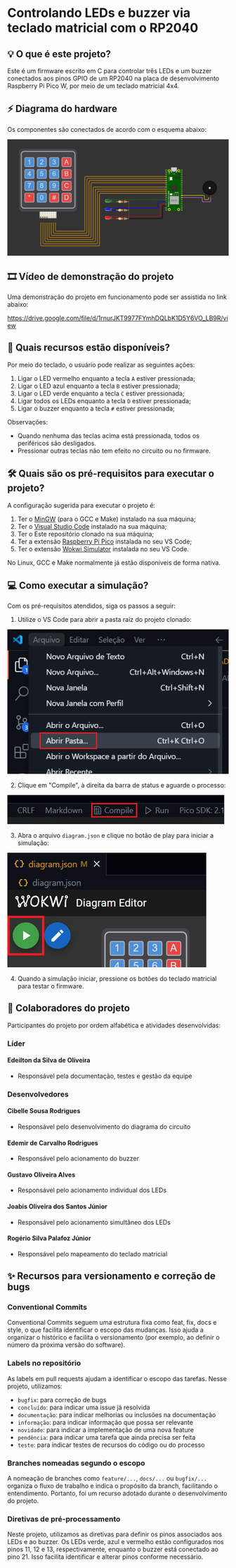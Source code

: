 # Controlando LEDs e buzzer via teclado matricial com o RP2040

## 💡 O que é este projeto?

Este é um firmware escrito em C para controlar três LEDs e um buzzer conectados aos pinos GPIO de um RP2040 na placa de desenvolvimento Raspberry Pi Pico W, por meio de um teclado matricial 4x4.

## ⚡ Diagrama do hardware

Os componentes são conectados de acordo com o esquema abaixo:

![Diagrama do hardware](assets/diagram.PNG)

## 🎞️ Vídeo de demonstração do projeto

Uma demonstração do projeto em funcionamento pode ser assistida no link abaixo:

https://drive.google.com/file/d/1rnurJKT9977FYmhDQLbK1D5Y6VO_LB9R/view

## 🔎 Quais recursos estão disponíveis?

Por meio do teclado, o usuário pode realizar as seguintes ações:

1. Ligar o LED vermelho enquanto a tecla `A` estiver pressionada;
2. Ligar o LED azul enquanto a tecla `B` estiver pressionada;
3. Ligar o LED verde enquanto a tecla `C` estiver pressionada;
4. Ligar todos os LEDs enquanto a tecla `D` estiver pressionada;
5. Ligar o buzzer enquanto a tecla `#` estiver pressionada;

Observações:

- Quando nenhuma das teclas acima está pressionada, todos os periféricos são desligados.
- Pressionar outras teclas não tem efeito no circuito ou no firmware.

## 🛠 Quais são os pré-requisitos para executar o projeto?

A configuração sugerida para executar o projeto é:

1. Ter o [MinGW](https://sourceforge.net/projects/mingw/) (para o GCC e Make) instalado na sua máquina;
2. Ter o [Visual Studio Code](https://code.visualstudio.com/download) instalado na sua máquina;
3. Ter o Este repositório clonado na sua máquina;
4. Ter a extensão [Raspberry Pi Pico](https://marketplace.visualstudio.com/items?itemName=raspberry-pi.raspberry-pi-pico) instalada no seu VS Code;
5. Ter o extensão [Wokwi Simulator](https://marketplace.visualstudio.com/items?itemName=Wokwi.wokwi-vscode) instalada no seu VS Code.

No Linux, GCC e Make normalmente já estão disponíveis de forma nativa.

## 💻 Como executar a simulação?

Com os pré-requisitos atendidos, siga os passos a seguir:

1. Utilize o VS Code para abrir a pasta raiz do projeto clonado:

![Abrir pasta...](assets/open_folder.PNG)

2. Clique em "Compile", à direita da barra de status e aguarde o processo:

![Compile](assets/compile_button.PNG)

3. Abra o arquivo `diagram.json` e clique no botão de play para iniciar a simulação:

![Wokwi Simulator](assets/wokwi_simulator.PNG)

4. Quando a simulação iniciar, pressione os botões do teclado matricial para testar o firmware.

## 👥 Colaboradores do projeto

Participantes do projeto por ordem alfabética e atividades desenvolvidas:

### Líder

#### Edeilton da Silva de Oliveira
- Responsável pela documentação, testes e gestão da equipe

### Desenvolvedores

#### Cibelle Sousa Rodrigues
- Responsável pelo desenvolvimento do diagrama do circuito

#### Edemir de Carvalho Rodrigues
- Responsável pelo acionamento do buzzer

#### Gustavo Oliveira Alves
- Responsável pelo acionamento individual dos LEDs

#### Joabis Oliveira dos Santos Júnior
- Responsável pelo acionamento simultâneo dos LEDs

#### Rogério Silva Palafoz Júnior
- Responsável pelo mapeamento do teclado matricial

## ✨ Recursos para versionamento e correção de bugs

### Conventional Commits

Conventional Commits seguem uma estrutura fixa como feat, fix, docs e style, o que facilita identificar o escopo das mudanças. Isso ajuda a organizar o histórico e facilita o versionamento (por exemplo, ao definir o número da próxima versão do software).

### Labels no repositório

As labels em pull requests ajudam a identificar o escopo das tarefas. Nesse projeto, utilizamos:

- `bugfix`: para correção de bugs
- `concluído`: para indicar uma issue já resolvida
- `documentação`: para indicar melhorias ou inclusões na documentação
- `informação`: para indicar informação que possa ser relevante
- `novidade`: para indicar a implementação de uma nova feature
- `pendência`: para indicar uma tarefa que ainda precisa ser feita
- `teste`: para indicar testes de recursos do código ou do processo

### Branches nomeadas segundo o escopo

A nomeação de branches como `feature/...`, `docs/...` ou `bugfix/...` organiza o fluxo de trabalho e indica o propósito da branch, facilitando o entendimento. Portanto, foi um recurso adotado durante o desenvolvimento do projeto.

### Diretivas de pré-processamento

Neste projeto, utilizamos as diretivas para definir os pinos associados aos LEDs e ao buzzer. Os LEDs verde, azul e vermelho estão configurados nos pinos 11, 12 e 13, respectivamente, enquanto o buzzer está conectado ao pino 21. Isso facilita identificar e alterar pinos conforme necessário.